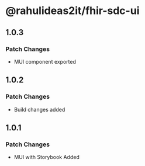 # @rahulideas2it/fhir-sdc-ui

## 1.0.3

### Patch Changes

- MUI component exported

## 1.0.2

### Patch Changes

- Build changes added

## 1.0.1

### Patch Changes

- MUI with Storybook Added
